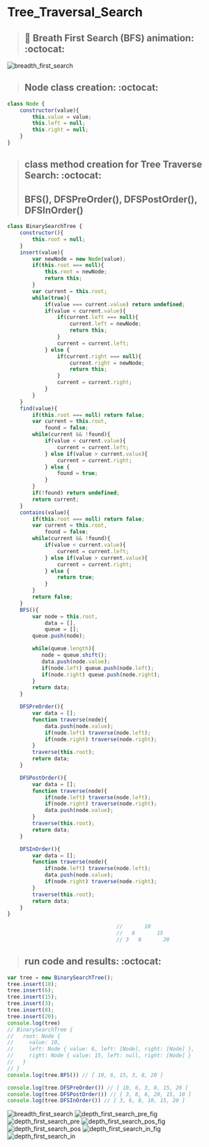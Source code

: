 # Tree_Traversal_Search

> ## 🤯 Breath First Search (BFS) animation: :octocat:
![breadth_first_search](breadth_first_search.gif)


> ## Node class creation: :octocat:
``` js
class Node {
    constructor(value){
        this.value = value;
        this.left = null;
        this.right = null;
    }
}
```
> ## class method creation for Tree Traverse Search: :octocat:
> ## BFS(), DFSPreOrder(), DFSPostOrder(), DFSInOrder()
``` js
class BinarySearchTree {
    constructor(){
        this.root = null;
    }
    insert(value){
        var newNode = new Node(value);
        if(this.root === null){
            this.root = newNode;
            return this;
        }
        var current = this.root;
        while(true){
            if(value === current.value) return undefined;
            if(value < current.value){
                if(current.left === null){
                    current.left = newNode;
                    return this;
                }
                current = current.left;
            } else {
                if(current.right === null){
                    current.right = newNode;
                    return this;
                } 
                current = current.right;
            }
        }
    }
    find(value){
        if(this.root === null) return false;
        var current = this.root,
            found = false;
        while(current && !found){
            if(value < current.value){
                current = current.left;
            } else if(value > current.value){
                current = current.right;
            } else {
                found = true;
            }
        }
        if(!found) return undefined;
        return current;
    }
    contains(value){
        if(this.root === null) return false;
        var current = this.root,
            found = false;
        while(current && !found){
            if(value < current.value){
                current = current.left;
            } else if(value > current.value){
                current = current.right;
            } else {
                return true;
            }
        }
        return false;
    }
    BFS(){
        var node = this.root,
            data = [],
            queue = [];
        queue.push(node);

        while(queue.length){
           node = queue.shift();
           data.push(node.value);
           if(node.left) queue.push(node.left);
           if(node.right) queue.push(node.right);
        }
        return data;
    }

    DFSPreOrder(){
        var data = [];
        function traverse(node){
            data.push(node.value);
            if(node.left) traverse(node.left);
            if(node.right) traverse(node.right);
        }
        traverse(this.root);
        return data;
    }

    DFSPostOrder(){
        var data = [];
        function traverse(node){
            if(node.left) traverse(node.left);
            if(node.right) traverse(node.right);
            data.push(node.value);
        }
        traverse(this.root);
        return data;
    }

    DFSInOrder(){
        var data = [];
        function traverse(node){
            if(node.left) traverse(node.left);
            data.push(node.value);
            if(node.right) traverse(node.right);
        }
        traverse(this.root);
        return data;
    }
}

                                   //       10
                                   //   6       15
                                   // 3   8	      20
```
> ## run code and results: :octocat:
``` js
var tree = new BinarySearchTree();
tree.insert(10);
tree.insert(6);
tree.insert(15);
tree.insert(3);
tree.insert(8);
tree.insert(20);
console.log(tree)
// BinarySearchTree {
//   root: Node {
//     value: 10,
//     left: Node { value: 6, left: [Node], right: [Node] },
//     right: Node { value: 15, left: null, right: [Node] }
//   }
// }
console.log(tree.BFS()) // [ 10, 6, 15, 3, 8, 20 ]

console.log(tree.DFSPreOrder()) // [ 10, 6, 3, 8, 15, 20 ]
console.log(tree.DFSPostOrder()) // [ 3, 8, 6, 20, 15, 10 ]
console.log(tree.DFSInOrder()) // [ 3, 6, 8, 10, 15, 20 ]
```


![breadth_first_search](https://github.com/NoriKaneshige/Tree_Traversal_Search/blob/master/breadth_first_search.png)
![depth_first_search_pre_fig](https://github.com/NoriKaneshige/Tree_Traversal_Search/blob/master/depth_first_search_pre_fig.png)
![depth_first_search_pre](https://github.com/NoriKaneshige/Tree_Traversal_Search/blob/master/depth_first_search_pre.png)
![depth_first_search_pos_fig](https://github.com/NoriKaneshige/Tree_Traversal_Search/blob/master/depth_first_search_pos_fig.png)
![depth_first_search_pos](https://github.com/NoriKaneshige/Tree_Traversal_Search/blob/master/depth_first_search_pos.png)
![depth_first_search_in_fig](https://github.com/NoriKaneshige/Tree_Traversal_Search/blob/master/depth_first_search_in_fig.png)
![depth_first_search_in](https://github.com/NoriKaneshige/Tree_Traversal_Search/blob/master/depth_first_search_in.png)
